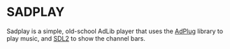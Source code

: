 # SADPLAY

Sadplay is a simple, old-school AdLib player that uses the [AdPlug](http://adplug.github.io/) library
to play music, and [SDL2](https://www.libsdl.org/) to show the channel bars.